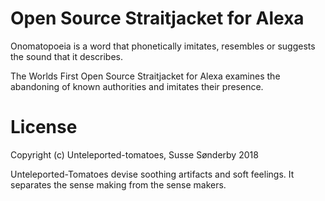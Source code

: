 # Open Source Straitjacket for Alexa

Onomatopoeia is a word that phonetically imitates, resembles or suggests the sound that it describes. 


The Worlds First Open Source Straitjacket for Alexa examines the abandoning of known authorities and imitates their presence.

# License

Copyright (c) Unteleported-tomatoes, Susse Sønderby 2018

Unteleported-Tomatoes devise soothing artifacts and soft feelings.
It separates the sense making from the sense makers.



